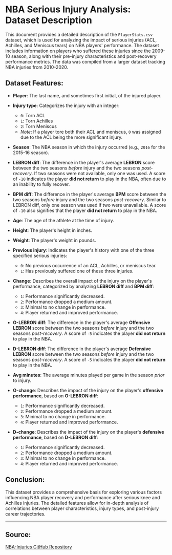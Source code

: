 
# NBA Serious Injury Analysis: Dataset Description

This document provides a detailed description of the `PlayerStats.csv` dataset, which is used for analyzing the impact of serious injuries (ACL, Achilles, and Meniscus tears) on NBA players' performance. The dataset includes information on players who suffered these injuries since the 2009-10 season, along with their pre-injury characteristics and post-recovery performance metrics. The data was compiled from a larger dataset tracking NBA injuries from 2010-2020.

## Dataset Features:

*   **Player**: The last name, and sometimes first initial, of the injured player.

*   **Injury type**: Categorizes the injury with an integer:
    *   `0`: Torn ACL
    *   `1`: Torn Achilles
    *   `2`: Torn Meniscus
    *   *Note*: If a player tore both their ACL and meniscus, `0` was assigned due to the ACL being the more significant injury.

*   **Season**: The NBA season in which the injury occurred (e.g., `2016` for the 2015-16 season).

*   **LEBRON diff**: The difference in the player's average **LEBRON** score between the two seasons *before* injury and the two seasons *post-recovery*. If two seasons were not available, only one was used. A score of `-10` indicates the player **did not return** to play in the NBA, often due to an inability to fully recover.

*   **BPM diff**: The difference in the player's average **BPM** score between the two seasons *before* injury and the two seasons *post-recovery*. Similar to LEBRON diff, only one season was used if two were unavailable. A score of `-10` also signifies that the player **did not return** to play in the NBA.

*   **Age**: The age of the athlete at the time of injury.

*   **Height**: The player's height in inches.

*   **Weight**: The player's weight in pounds.

*   **Previous injury**: Indicates the player's history with one of the three specified serious injuries:
    *   `0`: No previous occurrence of an ACL, Achilles, or meniscus tear.
    *   `1`: Has previously suffered one of these three injuries.

*   **Change**: Describes the overall impact of the injury on the player's performance, categorized by analyzing **LEBRON diff** and **BPM diff**:
    *   `1`: Performance significantly decreased.
    *   `2`: Performance dropped a medium amount.
    *   `3`: Minimal to no change in performance.
    *   `4`: Player returned and improved performance.

*   **O-LEBRON diff**: The difference in the player's average **Offensive LEBRON** score between the two seasons *before* injury and the two seasons *post-recovery*. A score of `-5` indicates the player **did not return** to play in the NBA.

*   **D-LEBRON diff**: The difference in the player's average **Defensive LEBRON** score between the two seasons *before* injury and the two seasons *post-recovery*. A score of `-5` indicates the player **did not return** to play in the NBA.

*   **Avg minutes**: The average minutes played per game in the season *prior* to injury.

*   **O-change**: Describes the impact of the injury on the player's **offensive performance**, based on **O-LEBRON diff**:
    *   `1`: Performance significantly decreased.
    *   `2`: Performance dropped a medium amount.
    *   `3`: Minimal to no change in performance.
    *   `4`: Player returned and improved performance.

*   **D-change**: Describes the impact of the injury on the player's **defensive performance**, based on **D-LEBRON diff**:
    *   `1`: Performance significantly decreased.
    *   `2`: Performance dropped a medium amount.
    *   `3`: Minimal to no change in performance.
    *   `4`: Player returned and improved performance.

## Conclusion:

This dataset provides a comprehensive basis for exploring various factors influencing NBA player recovery and performance after serious knee and Achilles injuries. The detailed features allow for in-depth analysis of correlations between player characteristics, injury types, and post-injury career trajectories.

---

## Source:

[NBA-Injuries GitHub Repository](https://github.com/derekgao2/NBA-Injuries) 